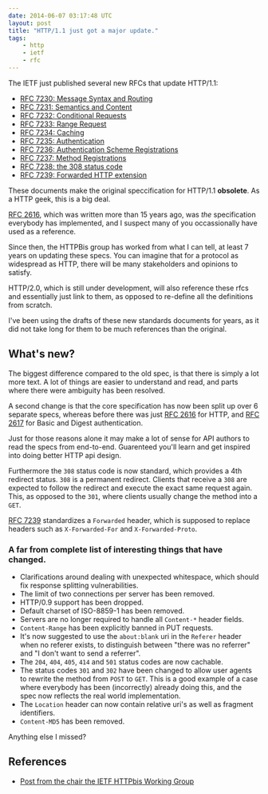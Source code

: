```yaml
---
date: 2014-06-07 03:17:48 UTC
layout: post
title: "HTTP/1.1 just got a major update."
tags:
    - http
    - ietf
    - rfc
---
```


The IETF just published several new RFCs that update HTTP/1.1:

* [RFC 7230: Message Syntax and Routing][1]
* [RFC 7231: Semantics and Content][2]
* [RFC 7232: Conditional Requests][3]
* [RFC 7233: Range Request][4]
* [RFC 7234: Caching][5]
* [RFC 7235: Authentication][6]
* [RFC 7236: Authentication Scheme Registrations][7]
* [RFC 7237: Method Registrations][8]
* [RFC 7238: the 308 status code][9]
* [RFC 7239: Forwarded HTTP extension][10]

These documents make the original speccification for HTTP/1.1 **obsolete**.
As a HTTP geek, this is a big deal.

[RFC 2616][11], which was written more than 15 years ago, was _the_
specification everybody has implemented, and I suspect many of you
occassionally have used as a reference.

Since then, the HTTPBis group has worked from what I can tell, at least 7
years on updating these specs. You can imagine that for a protocol as
widespread as HTTP, there will be many stakeholders and opinions to satisfy.

HTTP/2.0, which is still under development, will also reference these rfcs
and essentially just link to them, as opposed to re-define all the definitions
from scratch.

I've been using the drafts of these new standards documents for years, as it
did not take long for them to be much references than the original.


What's new?
-----------

The biggest difference compared to the old spec, is that there is simply a lot
more text. A lot of things are easier to understand and read, and parts where
there were ambiguity has been resolved.

A second change is that the core specification has now been split up over 6
separate specs, whereas before there was just [RFC 2616][11] for HTTP, and
[RFC 2617][12] for Basic and Digest authentication.

Just for those reasons alone it may make a lot of sense for API authors to
read the specs from end-to-end. Guarenteed you'll learn and get inspired into
doing better HTTP api design.

Furthermore the `308` status code is now standard, which provides a 4th
redirect status. `308` is a permanent redirect. Clients that receive a `308`
are expected to follow the redirect and execute the exact same request again.
This, as opposed to the `301`, where clients usually change the method into
a `GET`.

[RFC 7239][10] standardizes a `Forwarded` header, which is supposed to replace
headers such as `X-Forwarded-For` and `X-Forwarded-Proto`.

### A far from complete list of interesting things that have changed.

* Clarifications around dealing with unexpected whitespace, which should
  fix response splitting vulnerabilities.
* The limit of two connections per server has been removed.
* HTTP/0.9 support has been dropped.
* Default charset of ISO-8859-1 has been removed.
* Servers are no longer required to handle all `Content-*` header fields.
* `Content-Range` has been explicitly banned in PUT requests.
* It's now suggested to use the `about:blank` uri in the `Referer` header
  when no referer exists, to distinguish between "there was no referrer" and
  "I don't want to send a referrer".
* The `204`, `404`, `405`, `414` and `501` status codes are now cachable.
* The status codes `301` and `302` have been changed to allow user agents
  to rewrite the method from `POST` to `GET`. This is a good example of a case
  where everybody has been (incorrectly) already doing this, and the spec now
  reflects the real world implementation.
* The `Location` header can now contain relative uri's as well as fragment
  identifiers.
* `Content-MD5` has been removed.

Anything else I missed?

References
----------

* [Post from the chair the IETF HTTPbis Working Group][13]

[1]: http://tools.ietf.org/html/rfc7230
[2]: http://tools.ietf.org/html/rfc7231
[3]: http://tools.ietf.org/html/rfc7232
[4]: http://tools.ietf.org/html/rfc7233
[5]: http://tools.ietf.org/html/rfc7234
[6]: http://tools.ietf.org/html/rfc7235
[7]: http://tools.ietf.org/html/rfc7236
[8]: http://tools.ietf.org/html/rfc7237
[9]: http://tools.ietf.org/html/rfc7238
[10]: http://tools.ietf.org/html/rfc7239
[11]: http://tools.ietf.org/html/rfc2616
[12]: http://tools.ietf.org/html/rfc2617
[13]: https://www.mnot.net/blog/2014/06/07/rfc2616_is_dead
